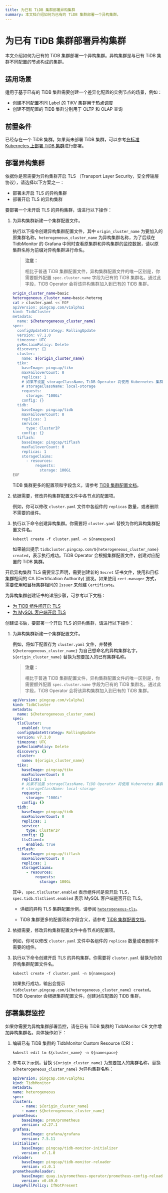 ```yaml
---
title: 为已有 TiDB 集群部署异构集群
summary: 本文档介绍如何为已有的 TiDB 集群部署一个异构集群。
---
```


# 为已有 TiDB 集群部署异构集群

本文介绍如何为已有的 TiDB 集群部署一个异构集群。异构集群是与已有 TiDB 集群不同配置的节点构成的集群。

## 适用场景

适用于基于已有的 TiDB 集群需要创建一个差异化配置的实例节点的场景，例如：

- 创建不同配置不同 Label 的 TiKV 集群用于热点调度
- 创建不同配置的 TiDB 集群分别用于 OLTP 和 OLAP 查询

## 前置条件

已经存在一个 TiDB 集群。如果尚未部署 TiDB 集群，可以参考[在标准 Kubernetes 上部署 TiDB 集群](deploy-on-general-kubernetes.md)进行部署。

## 部署异构集群

依据你是否需要为异构集群开启 TLS （Transport Layer Security，安全传输层协议），请选择以下方案之一：

- 部署未开启 TLS 的异构集群
- 部署开启 TLS 的异构集群

<SimpleTab>
<div label="非 TLS">

要部署一个未开启 TLS 的异构集群，请进行以下操作：

1. 为异构集群新建一个集群配置文件。

    执行以下指令创建异构集群配置文件，其中 `origin_cluster_name` 为要加入的原集群名称，`heterogeneous_cluster_name` 为异构集群名称，为了后续在 TidbMonitor 的 Grafana 中同时查看原集群和异构集群的监控数据，请以原集群名称为前缀对异构集群进行命名。

    > **注意：**
    >
    > 相比于普通 TiDB 集群配置文件，异构集群配置文件的唯一区别是，你需要额外配置 `spec.cluster.name` 字段为已有的 TiDB 集群名。通过此字段，TiDB Operator 会将该异构集群加入到已有的 TiDB 集群。

    
    ```bash
    origin_cluster_name=basic
    heterogeneous_cluster_name=basic-heterog
    cat > cluster.yaml << EOF
    apiVersion: pingcap.com/v1alpha1
    kind: TidbCluster
    metadata:
      name: ${heterogeneous_cluster_name}
    spec:
      configUpdateStrategy: RollingUpdate
      version: v7.1.0
      timezone: UTC
      pvReclaimPolicy: Delete
      discovery: {}
      cluster:
        name: ${origin_cluster_name}
      tikv:
        baseImage: pingcap/tikv
        maxFailoverCount: 0
        replicas: 1
        # 如果不设置 storageClassName，TiDB Operator 将使用 Kubernetes 集群默认的 Storage Class
        # storageClassName: local-storage
        requests:
          storage: "100Gi"
        config: {}
      tidb:
        baseImage: pingcap/tidb
        maxFailoverCount: 0
        replicas: 1
        service:
          type: ClusterIP
        config: {}
      tiflash:
        baseImage: pingcap/tiflash
        maxFailoverCount: 0
        replicas: 1
        storageClaims:
          - resources:
              requests:
                storage: 100Gi
    EOF
    ```

    TiDB 集群更多的配置项和字段含义，请参考 [TiDB 集群配置文档](configure-a-tidb-cluster.md)。

2. 依据需要，修改异构集群配置文件中各节点的配置项。

    例如，你可以修改 `cluster.yaml` 文件中各组件的 `replicas` 数量，或者删除不需要的组件。

3. 执行以下命令创建异构集群。你需要将 `cluster.yaml` 替换为你的异构集群配置文件名。

    
    ```shell
    kubectl create -f cluster.yaml -n ${namespace}
    ```

    如果输出提示 `tidbcluster.pingcap.com/${heterogeneous_cluster_name} created`，表示执行成功。TiDB Operator 会根据集群配置文件，创建对应配置的 TiDB 集群。

</div>

<div label="TLS">

开启异构集群 TLS 需要显示声明，需要创建新的 `Secret` 证书文件，使用和目标集群相同的 CA (Certification Authority) 颁发。如果使用 `cert-manager` 方式，需要使用和目标集群相同的 `Issuer` 来创建 `Certificate`。

为异构集群创建证书的详细步骤，可参考以下文档：

- [为 TiDB 组件间开启 TLS](enable-tls-between-components.md)
- [为 MySQL 客户端开启 TLS](enable-tls-for-mysql-client.md)

创建证书后，要部署一个开启 TLS 的异构集群，请进行以下操作：

1. 为异构集群新建一个集群配置文件。

    例如，将如下配置存为 `cluster.yaml` 文件，并替换 `${heterogeneous_cluster_name}` 为自己想命名的异构集群名字，`${origin_cluster_name}` 替换为想要加入的已有集群名称。

    > **注意：**
    >
    > 相比于普通 TiDB 集群配置文件，异构集群配置文件的唯一区别是，你需要额外配置 `spec.cluster.name` 字段为已有的 TiDB 集群名。通过此字段，TiDB Operator 会将该异构集群加入到已有的 TiDB 集群。

    ```yaml
    apiVersion: pingcap.com/v1alpha1
    kind: TidbCluster
    metadata:
      name: ${heterogeneous_cluster_name}
    spec:
      tlsCluster:
        enabled: true
      configUpdateStrategy: RollingUpdate
      version: v7.1.0
      timezone: UTC
      pvReclaimPolicy: Delete
      discovery: {}
      cluster:
        name: ${origin_cluster_name}
      tikv:
        baseImage: pingcap/tikv
        maxFailoverCount: 0
        replicas: 1
        # 如果不设置 storageClassName，TiDB Operator 将使用 Kubernetes 集群默认的 Storage Class
        # storageClassName: local-storage
        requests:
          storage: "100Gi"
        config: {}
      tidb:
        baseImage: pingcap/tidb
        maxFailoverCount: 0
        replicas: 1
        service:
          type: ClusterIP
        config: {}
        tlsClient:
          enabled: true
      tiflash:
        baseImage: pingcap/tiflash
        maxFailoverCount: 0
        replicas: 1
        storageClaims:
          - resources:
              requests:
                storage: 100Gi
    ```

    其中，`spec.tlsCluster.enabled` 表示组件间是否开启 TLS，`spec.tidb.tlsClient.enabled` 表示 MySQL 客户端是否开启 TLS。

    - 详细的异构 TLS 集群配置示例，请参阅 [`heterogeneous-tls`](https://github.com/pingcap/tidb-operator/tree/v1.5.0/examples/heterogeneous-tls)。

    - TiDB 集群更多的配置项和字段含义，请参考 [TiDB 集群配置文档](configure-a-tidb-cluster.md)。

2. 依据需要，修改异构集群配置文件中各节点的配置项。

    例如，你可以修改 `cluster.yaml` 文件中各组件的 `replicas` 数量或者删除不需要的组件。

3. 执行以下命令创建开启 TLS 的异构集群。你需要将 `cluster.yaml` 替换为你的异构集群配置文件名。

    
    ```shell
    kubectl create -f cluster.yaml -n ${namespace}
    ```

    如果执行成功，输出会提示 `tidbcluster.pingcap.com/${heterogeneous_cluster_name} created`。TiDB Operator 会根据集群配置文件，创建对应配置的 TiDB 集群。

</div>
</SimpleTab>

## 部署集群监控

如果你需要为异构集群部署监控，请在已有 TiDB 集群的 TidbMonitor CR 文件增加异构集群名。具体操作如下：

1. 编辑已有 TiDB 集群的 TidbMonitor Custom Resource (CR)：

    
    ```shell
    kubectl edit tm ${cluster_name} -n ${namespace}
    ```

2. 参考以下示例，替换 `${origin_cluster_name}` 为想要加入的集群名称，替换 `${heterogeneous_cluster_name}` 为异构集群名称：

    
    ```yaml
    apiVersion: pingcap.com/v1alpha1
    kind: TidbMonitor
    metadata:
    name: heterogeneous
    spec:
    clusters:
        - name: ${origin_cluster_name}
        - name: ${heterogeneous_cluster_name}
    prometheus:
        baseImage: prom/prometheus
        version: v2.27.1
    grafana:
        baseImage: grafana/grafana
        version: 7.5.11
    initializer:
        baseImage: pingcap/tidb-monitor-initializer
        version: v7.1.0
    reloader:
        baseImage: pingcap/tidb-monitor-reloader
        version: v1.0.1
    prometheusReloader:
        baseImage: quay.io/prometheus-operator/prometheus-config-reloader
        version: v0.49.0
    imagePullPolicy: IfNotPresent
    ```
